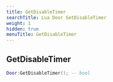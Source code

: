 ```yaml
---
title: GetDisableTimer
searchTitle: Lua Door GetDisableTimer
weight: 1
hidden: true
menuTitle: GetDisableTimer
---
```

## GetDisableTimer
```lua
Door:GetDisableTimer(); -- bool
```